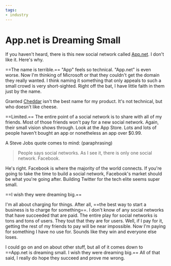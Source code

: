 ```yaml
---
tags:
- industry
---
```


# App.net is Dreaming Small

If you haven't heard, there is this new social network called [App.net](http://app.net). I don't like it. Here's why.

==The name is terrible.== "App" feels so technical. "App.net" is even worse. Now I'm thinking of Microsoft or that they couldn't get the domain they really wanted. I think naming it something that only appeals to such a small crowd is very short-sighted. Right off the bat, I have little faith in them just by the name.

Granted [Cheddar](http://cheddarapp.com) isn't the best name for my product. It's not technical, but who doesn't like cheese.

==Limited.== The entire point of a social network is to share with all of my friends. Most of those friends won't pay for a new social network. Again, their small vision shows through. Look at the App Store. Lots and lots of people haven't bought an app or nonetheless an app over $0.99.

A Steve Jobs quote comes to mind: (paraphrasing)

> People says social networks. As I see it, there is only one social network. Facebook.

He's right. Facebook is where the majority of the world connects. If you're going to take the time to build a social network, Facebook's market should be what you're going after. Building Twitter for the tech elite seems super small.

==I wish they were dreaming big.==

I'm all about charging for things. After all, ==the best way to start a business is to charge for something==. I don't know of any social networks that have succeeded that are paid. The entire play for social networks is tons and tons of users. They tout that they are for users. Well, if I pay for it, getting the rest of my friends to pay will be near impossible. Now I'm paying for something I have no use for. Sounds like they win and everyone else loses.

I could go on and on about other stuff, but all of it comes down to ==App.net is dreaming small. I wish they were dreaming big.== All of that said, I really do hope they succeed and prove me wrong.

